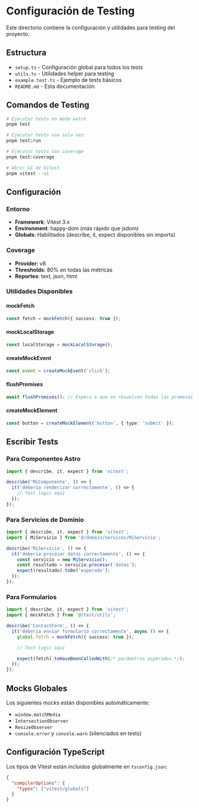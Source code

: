 # Configuración de Testing

Este directorio contiene la configuración y utilidades para testing del proyecto.

## Estructura

- `setup.ts` - Configuración global para todos los tests
- `utils.ts` - Utilidades helper para testing
- `example.test.ts` - Ejemplo de tests básicos
- `README.md` - Esta documentación

## Comandos de Testing

```bash
# Ejecutar tests en modo watch
pnpm test

# Ejecutar tests una sola vez
pnpm test:run

# Ejecutar tests con coverage
pnpm test:coverage

# Abrir UI de Vitest
pnpm vitest --ui
```

## Configuración

### Entorno

- **Framework**: Vitest 3.x
- **Environment**: happy-dom (más rápido que jsdom)
- **Globals**: Habilitados (describe, it, expect disponibles sin imports)

### Coverage

- **Provider**: v8
- **Thresholds**: 80% en todas las métricas
- **Reportes**: text, json, html

### Utilidades Disponibles

#### mockFetch

```typescript
const fetch = mockFetch({ success: true });
```

#### mockLocalStorage

```typescript
const localStorage = mockLocalStorage();
```

#### createMockEvent

```typescript
const event = createMockEvent('click');
```

#### flushPromises

```typescript
await flushPromises(); // Espera a que se resuelvan todas las promesas
```

#### createMockElement

```typescript
const button = createMockElement('button', { type: 'submit' });
```

## Escribir Tests

### Para Componentes Astro

```typescript
import { describe, it, expect } from 'vitest';

describe('MiComponente', () => {
  it('debería renderizar correctamente', () => {
    // Test logic aquí
  });
});
```

### Para Servicios de Dominio

```typescript
import { describe, it, expect } from 'vitest';
import { MiServicio } from '@/domain/services/MiServicio';

describe('MiServicio', () => {
  it('debería procesar datos correctamente', () => {
    const servicio = new MiServicio();
    const resultado = servicio.procesar('datos');
    expect(resultado).toBe('esperado');
  });
});
```

### Para Formularios

```typescript
import { describe, it, expect } from 'vitest';
import { mockFetch } from '@/test/utils';

describe('ContactForm', () => {
  it('debería enviar formulario correctamente', async () => {
    global.fetch = mockFetch({ success: true });

    // Test logic aquí

    expect(fetch).toHaveBeenCalledWith(/* parámetros esperados */);
  });
});
```

## Mocks Globales

Los siguientes mocks están disponibles automáticamente:

- `window.matchMedia`
- `IntersectionObserver`
- `ResizeObserver`
- `console.error` y `console.warn` (silenciados en tests)

## Configuración TypeScript

Los tipos de Vitest están incluidos globalmente en `tsconfig.json`:

```json
{
  "compilerOptions": {
    "types": ["vitest/globals"]
  }
}
```
